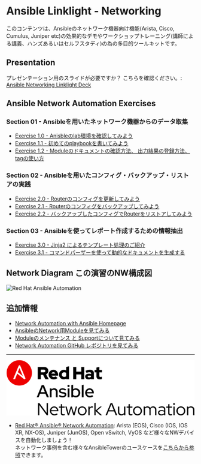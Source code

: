 # Ansible Linklight - Networking

このコンテンツは、Ansibleのネットワーク機器向け機能(Arista, Cisco, Cumulus, Juniper etc)の効果的なデモやワークショップトレーニング(講師による講義、ハンズあるいはセルフスタディ)の為の多目的ツールキットです。

## Presentation
プレゼンテーション用のスライドが必要ですか？
こちらを確認ください。:
[Ansible Networking Linklight Deck](../../decks/ansible_network.pdf)

## Ansible Network Automation Exercises

### Section 01 - Ansibleを用いたネットワーク機器からのデータ取集
- [Exercise 1.0 - Anisbleのlab環境を確認してみよう](./exercises/1-0-explore/README.ja.md)
- [Exercise 1.1 - 初めてのplaybookを書いてみよう](./exercises/1-1-first-playbook/README.ja.md)
- [Exercise 1.2 - Moduleのドキュメントの確認方法、 出力結果の登録方法、 tagの使い方](./exercises/1-2-playbook-basics/README.ja.md)

### Section 02 - Ansibleを用いたコンフィグ・バックアップ・リストアの実践
- [Exercise 2.0 - Routerのコンフィグを更新してみよう](./exercises/2-0-config/README.ja.md)
- [Exercise 2.1 - Routerのコンフィグをバックアップしてみよう](./exercises/2-1-backup/README.ja.md)
- [Exercise 2.2 - バックアップしたコンフィグでRouterをリストアしてみよう](./exercises/2-2-restore/README.ja.md)

### Section 03 - Ansibleを使ってレポート作成するための情報抽出
- [Exercise 3.0 - Jinja2 によるテンプレート処理のご紹介](./exercises/3-0-templates/README.ja.md)
- [Exercise 3.1 - コマンドパーザーを使って動的なドキュメントを生成する](./exercises/3-1-parser/README.ja.md)

## Network Diagram この演習のNW構成図
![Red Hat Ansible Automation](../../images/network_diagram.png)

## 追加情報
 - [Network Automation with Ansible Homepage](https://www.ansible.com/network-automation)
 - [AnsibleのNetwork用Moduleを見てみる](http://docs.ansible.com/ansible/latest/list_of_network_modules.html)
 - [Moduleのメンテナンス と Supportについて見てみる](http://docs.ansible.com/ansible/latest/modules_support.html)
 - [Network Automation GitHub レポジトリを見てみる](https://github.com/network-automation)

---
![Red Hat Ansible Automation](../../images/networkautomation.png)

- [Red Hat® Ansible® Network Automation](https://www.ansible.com/networking): Arista (EOS), Cisco (IOS, IOS XR, NX-OS), Juniper (JunOS), Open vSwitch, VyOS など様々なNWデバイスを自動化しましょう！  
ネットワーク事例を含む様々なAnsibleTowerのユースケースを[こちらから参照](https://www.ansible.com/tower)できます。
